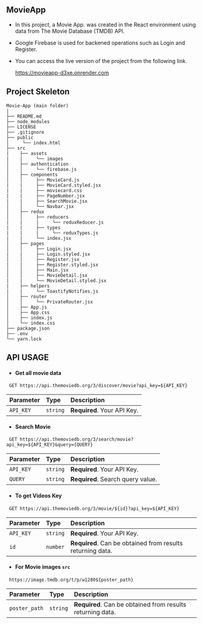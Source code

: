 ## MovieApp

* In this project, a Movie App. was created in the React environment using data from The Movie Database (TMDB) API.
* Google Firebase is used for backened operations such as Login and Register.
* You can access the live version of the project from the following link.

  https://movieapp-d3xe.onrender.com

## Project Skeleton

```
Movie-App (main folder)
|
├── README.md 
├── node_modules
├── LICENSE
├── .gitignore     
├── public
│     └── index.html
├── src
|    ├── assets
|    |     └── images
│    ├── authentication
│    │     └── firebase.js
│    ├── components
│    │     ├── MovieCard.js
|    |     ├── MovieCard.styled.jsx
|    |     ├── moviecard.css
|    |     ├── PageNumber.jsx
|    |     ├── SearchMovie.jsx 
│    │     └── Navbar.jsx
│    ├── redux
│    │     ├── reducers
|    |     |     └── reduxReducer.js
|    |     ├── types
|    |     |     └── reduxTypes.js 
|    |     └── index.jsx
│    ├── pages
│    │     ├── Login.jsx
|    |     ├── Login.styled.jsx
│    │     ├── Register.jsx
|    |     ├── Register.styled.jsx
│    │     ├── Main.jsx
│    │     ├── MovieDetail.jsx
|    |     └── MovieDetail.styled.jsx
|    ├── helpers
|    |     └── ToastifyNotifies.js
│    ├── router
│    │     └── PrivateRouter.jsx
│    ├── App.js
│    ├── App.css
│    ├── index.js
│    └── index.css
├── package.json
├── .env
└── yarn.lock
```

## API USAGE

* #### Get all movie data

```
 GET https://api.themoviedb.org/3/discover/movie?api_key=${API_KEY}
```

| Parameter | Type     | Description                |
| :-------- | :------- | :------------------------- |
| `API_KEY` | `string` | **Required**. Your API Key. |

* #### Search Movie

```
 GET https://api.themoviedb.org/3/search/movie?api_key=${API_KEY}&query={QUERY}
```

| Parameter | Type     | Description                |
| :-------- | :------- | :-------------------------------- |
| `API_KEY` | `string` | **Required**. Your API Key. |
| `QUERY`   | `string` | **Required**. Search query value. |

* #### To get Videos Key

```
 GET https://api.themoviedb.org/3/movie/${id}?api_key=${API_KEY}
```

| Parameter | Type     | Description                |
| :-------- | :------- | :-------------------------------- |
| `API_KEY` | `string` | **Required**. Your API Key. |
| `id`      | `number` | **Required**. Can be obtained from results returning data. |

* #### For Movie images `src`

```
 https://image.tmdb.org/t/p/w1280${poster_path}
```

| Parameter     | Type     | Description                |
| :--------     | :------- | :-------------------------------- |
| `poster_path` | `string` | **Required**. Can be obtained from results returning data. |
